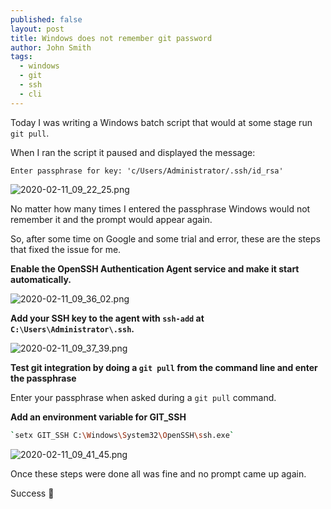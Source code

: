 ```yaml
---
published: false
layout: post
title: Windows does not remember git password
author: John Smith
tags:
  - windows
  - git
  - ssh
  - cli
---
```

Today I was writing a Windows batch script that would at some stage run `git pull`. 

When I ran the script it paused and displayed the message:

`Enter passphrase for key: 'c/Users/Administrator/.ssh/id_rsa'`

![2020-02-11_09_22_25.png]({{site.baseurl}}/media/2020-02-11_09_22_25.png)

No matter how many times I entered the passphrase Windows would not remember it and the prompt would appear again.

So, after some time on Google and some trial and error, these are the steps that fixed the issue for me.

**Enable the OpenSSH Authentication Agent service and make it start automatically.**

![2020-02-11_09_36_02.png]({{site.baseurl}}/media/2020-02-11_09_36_02.png)

**Add your SSH key to the agent with `ssh-add` at `C:\Users\Administrator\.ssh`.**

![2020-02-11_09_37_39.png]({{site.baseurl}}/media/2020-02-11_09_37_39.png)

**Test git integration by doing a `git pull` from the command line and enter the passphrase**

Enter your passphrase when asked during a `git pull` command.

**Add an environment variable for GIT_SSH**

```bash
`setx GIT_SSH C:\Windows\System32\OpenSSH\ssh.exe`
```

![2020-02-11_09_41_45.png]({{site.baseurl}}/media/2020-02-11_09_41_45.png)

Once these steps were done all was fine and no prompt came up again.

Success 🎉
